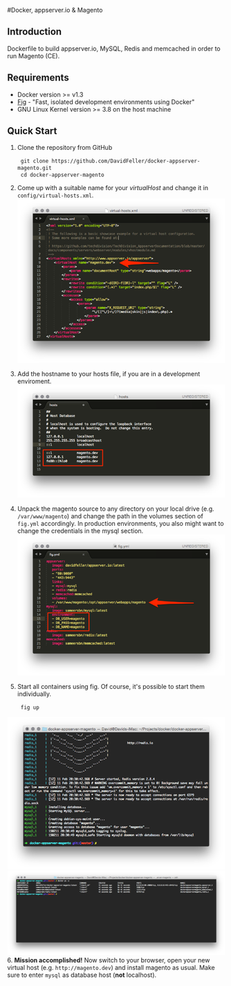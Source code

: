 #Docker, appserver.io & Magento

## Introduction
Dockerfile to build appserver.io, MySQL, Redis and memcached in order to run Magento (CE).

## Requirements
- Docker version >= v1.3
- [Fig](http://www.fig.sh/index.html)  - "Fast, isolated development environments using Docker"
- GNU Linux Kernel version >= 3.8 on the host machine

## Quick Start

1. Clone the repository from GitHub

		git clone https://github.com/DavidFeller/docker-appserver-magento.git
		cd docker-appserver-magento

2. Come up with a suitable name for your *virtualHost* and change it in `config/virtual-hosts.xml`. ![](doc/img/vhost.png)
3. Add the hostname to your hosts file, if you are in a development enviroment. ![](doc/img/hosts.png)
4. Unpack the magento source to any directory on your local drive (e.g. `/var/www/magento`) and change the path in the volumes section of `fig.yml` accordingly. In production environments, you also might want to change the credentials in the mysql section. ![fig.yml](doc/img/fig.png)
5. Start all containers using fig. Of course, it's possible to start them individually. 

		fig up

![fig up](doc/img/start.png)
![fig up](doc/img/docker_ps_a.png)
6. **Mission accomplished!** Now switch to your browser, open your new virtual host (e.g. `http://magento.dev`) and install magento as usual. Make sure to enter `mysql` as database host (**not** localhost).